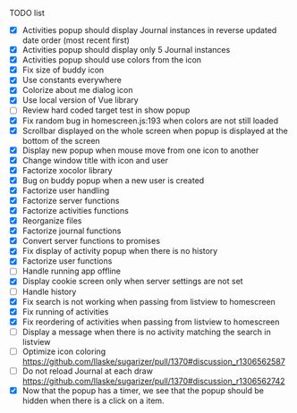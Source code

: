 TODO list
* [x] Activities popup should display Journal instances in reverse updated date order (most recent first)
* [x] Activities popup should display only 5 Journal instances
* [x] Activities popup should use colors from the icon
* [x] Fix size of buddy icon
* [x] Use constants everywhere
* [x] Colorize about me dialog icon
* [x] Use local version of Vue library
* [ ] Review hard coded target test in show popup
* [x] Fix random bug in homescreen.js:193 when colors are not still loaded
* [x] Scrollbar displayed on the whole screen when popup is displayed at the bottom of the screen
* [x] Display new popup when mouse move from one icon to another
* [x] Change window title with icon and user
* [x] Factorize xocolor library
* [x] Bug on buddy popup when a new user is created
* [x] Factorize user handling
* [x] Factorize server functions
* [x] Factorize activities functions
* [x] Reorganize files
* [x] Factorize journal functions
* [x] Convert server functions to promises
* [x] Fix display of activity popup when there is no history
* [x] Factorize user functions
* [ ] Handle running app offline
* [x] Display cookie screen only when server settings are not set
* [ ] Handle history
* [x] Fix search is not working when passing from listview to homescreen
* [x] Fix running of activities
* [x] Fix reordering of activities when passing from listview to homescreen
* [ ] Display a message when there is no activity matching the search in listview
* [ ] Optimize icon coloring https://github.com/llaske/sugarizer/pull/1370#discussion_r1306562587
* [ ] Do not reload Journal at each draw https://github.com/llaske/sugarizer/pull/1370#discussion_r1306562742 
* [x] Now that the popup has a timer, we see that the popup should be hidden when there is a click on a item.
